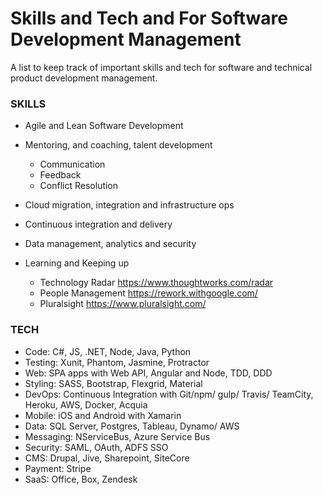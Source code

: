 # Skills and Tech and For Software Development Management
A list to keep track of important skills and tech for software and technical product development management. 

### SKILLS
 
- Agile and  Lean Software Development
- Mentoring, and coaching, talent development
	- Communication
  - Feedback
  - Conflict Resolution

- Cloud migration, integration and infrastructure ops
- Continuous integration and delivery
- Data management, analytics and security
- Learning and Keeping up
  -  Technology Radar https://www.thoughtworks.com/radar
  -  People Management https://rework.withgoogle.com/
  -  Pluralsight https://www.pluralsight.com/


### TECH

- Code: C#, JS, .NET, Node, Java, Python
- Testing: Xunit, Phantom, Jasmine, Protractor
- Web: SPA apps with Web API, Angular and Node, TDD, DDD
- Styling: SASS, Bootstrap, Flexgrid, Material
- DevOps: Continuous Integration with Git/npm/ gulp/ Travis/ TeamCity, Heroku, AWS, Docker, Acquia
- Mobile: iOS and Android with Xamarin 
- Data: SQL Server, Postgres, Tableau, Dynamo/ AWS 
- Messaging: NServiceBus, Azure Service Bus
- Security: SAML, OAuth, ADFS SSO
- CMS: Drupal, Jive, Sharepoint, SiteCore
- Payment: Stripe
- SaaS: Office, Box, Zendesk
